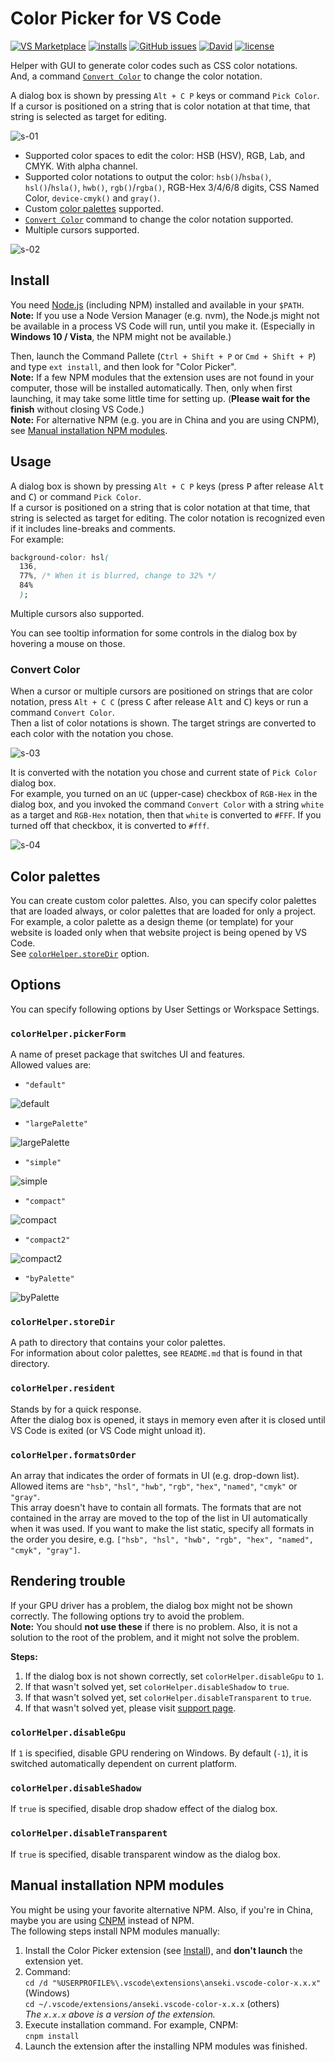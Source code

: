 # Color Picker for VS Code

[![VS Marketplace](https://vsmarketplacebadge.apphb.com/version-short/anseki.vscode-color.svg)](https://marketplace.visualstudio.com/items?itemName=anseki.vscode-color) [![installs](https://vsmarketplacebadge.apphb.com/installs-short/anseki.vscode-color.svg)](https://marketplace.visualstudio.com/items?itemName=anseki.vscode-color) [![GitHub issues](https://img.shields.io/github/issues/anseki/vscode-color.svg)](https://github.com/anseki/vscode-color/issues) [![David](https://img.shields.io/david/anseki/vscode-color.svg)](package.json) [![license](https://img.shields.io/badge/license-MIT-blue.svg)](LICENSE)

Helper with GUI to generate color codes such as CSS color notations.  
And, a command [`Convert Color`](#convert-color) to change the color notation.

A dialog box is shown by pressing `Alt + C P` keys or command `Pick Color`. If a cursor is positioned on a string that is color notation at that time, that string is selected as target for editing.

![s-01](s-01.gif)

* Supported color spaces to edit the color: HSB (HSV), RGB, Lab, and CMYK. With alpha channel.
* Supported color notations to output the color: `hsb()`/`hsba()`, `hsl()`/`hsla()`, `hwb()`, `rgb()`/`rgba()`, RGB-Hex 3/4/6/8 digits, CSS Named Color, `device-cmyk()` and `gray()`.
* Custom [color palettes](#color-palettes) supported.
* [`Convert Color`](#convert-color) command to change the color notation supported.
* Multiple cursors supported.

![s-02](s-02.gif)

## Install

You need [Node.js](https://nodejs.org/) (including NPM) installed and available in your `$PATH`.  
**Note:** If you use a Node Version Manager (e.g. nvm), the Node.js might not be available in a process VS Code will run, until you make it. (Especially in **Windows 10 / Vista**, the NPM might not be available.)

Then, launch the Command Pallete (`Ctrl + Shift + P` or `Cmd + Shift + P`) and type `ext install`, and then look for "Color Picker".  
**Note:** If a few NPM modules that the extension uses are not found in your computer, those will be installed automatically. Then, only when first launching, it may take some little time for setting up. (**Please wait for the finish** without closing VS Code.)  
**Note:** For alternative NPM (e.g. you are in China and you are using CNPM), see [Manual installation NPM modules](#manual-installation-npm-modules).

## Usage

A dialog box is shown by pressing `Alt + C P` keys (press <kbd>P</kbd> after release <kbd>Alt</kbd> and <kbd>C</kbd>) or command `Pick Color`.  
If a cursor is positioned on a string that is color notation at that time, that string is selected as target for editing. The color notation is recognized even if it includes line-breaks and comments.  
For example:

```css
background-color: hsl(
  136,
  77%, /* When it is blurred, change to 32% */
  84%
  );
```

Multiple cursors also supported.

You can see tooltip information for some controls in the dialog box by hovering a mouse on those.

### Convert Color

When a cursor or multiple cursors are positioned on strings that are color notation, press `Alt + C C` (press <kbd>C</kbd> after release <kbd>Alt</kbd> and <kbd>C</kbd>) keys or run a command `Convert Color`.  
Then a list of color notations is shown. The target strings are converted to each color with the notation you chose.

![s-03](s-03.gif)

It is converted with the notation you chose and current state of `Pick Color` dialog box.  
For example, you turned on an `UC` (upper-case) checkbox of `RGB-Hex` in the dialog box, and you invoked the command `Convert Color` with a string `white` as a target and `RGB-Hex` notation, then that `white` is converted to `#FFF`. If you turned off that checkbox, it is converted to `#fff`.

![s-04](s-04.png)

## Color palettes

You can create custom color palettes. Also, you can specify color palettes that are loaded always, or color palettes that are loaded for only a project.  
For example, a color palette as a design theme (or template) for your website is loaded only when that website project is being opened by VS Code.  
See [`colorHelper.storeDir`](#colorhelperstoredir) option.

## Options

You can specify following options by User Settings or Workspace Settings.

### `colorHelper.pickerForm`

A name of preset package that switches UI and features.  
Allowed values are:

* `"default"`

![default](s-default.png)

* `"largePalette"`

![largePalette](s-largePalette.png)

* `"simple"`

![simple](s-simple.png)

* `"compact"`

![compact](s-compact.png)

* `"compact2"`

![compact2](s-compact2.png)

* `"byPalette"`

![byPalette](s-byPalette.png)

### `colorHelper.storeDir`

A path to directory that contains your color palettes.  
For information about color palettes, see `README.md` that is found in that directory.

### `colorHelper.resident`

Stands by for a quick response.  
After the dialog box is opened, it stays in memory even after it is closed until VS Code is exited (or VS Code might unload it).

### `colorHelper.formatsOrder`

An array that indicates the order of formats in UI (e.g. drop-down list).  
Allowed items are `"hsb"`, `"hsl"`, `"hwb"`, `"rgb"`, `"hex"`, `"named"`, `"cmyk"` or `"gray"`.  
This array doesn't have to contain all formats. The formats that are not contained in the array are moved to the top of the list in UI automatically when it was used. If you want to make the list static, specify all formats in the order you desire, e.g. `["hsb", "hsl", "hwb", "rgb", "hex", "named", "cmyk", "gray"]`.

## Rendering trouble

If your GPU driver has a problem, the dialog box might not be shown correctly. The following options try to avoid the problem.  
**Note:** You should **not use these** if there is no problem. Also, it is not a solution to the root of the problem, and it might not solve the problem.

**Steps:**

1. If the dialog box is not shown correctly, set `colorHelper.disableGpu` to `1`.
2. If that wasn't solved yet, set `colorHelper.disableShadow` to `true`.
3. If that wasn't solved yet, set `colorHelper.disableTransparent` to `true`.
4. If that wasn't solved yet, please visit [support page](https://github.com/anseki/vscode-color/issues).

### `colorHelper.disableGpu`

If `1` is specified, disable GPU rendering on Windows. By default (`-1`), it is switched automatically dependent on current platform.

### `colorHelper.disableShadow`

If `true` is specified, disable drop shadow effect of the dialog box.

### `colorHelper.disableTransparent`

If `true` is specified, disable transparent window as the dialog box.

## Manual installation NPM modules

You might be using your favorite alternative NPM. Also, if you're in China, maybe you are using [CNPM](https://github.com/cnpm/cnpm) instead of NPM.  
The following steps install NPM modules manually:

1. Install the Color Picker extension (see [Install](#install)), and **don't launch** the extension yet.
2. Command:  
`cd /d "%USERPROFILE%\.vscode\extensions\anseki.vscode-color-x.x.x"` (Windows)  
`cd ~/.vscode/extensions/anseki.vscode-color-x.x.x` (others)  
*The `x.x.x` above is a version of the extension.*
3. Execute installation command. For example, CNPM:  
`cnpm install`
4. Launch the extension after the installing NPM modules was finished.
